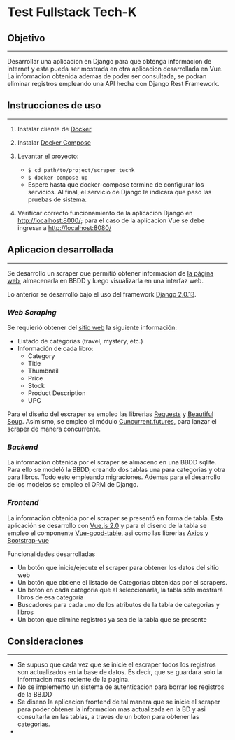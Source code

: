 # Test Fullstack Tech-K

## Objetivo
---
Desarrollar una aplicacion en Django para que obtenga informacion de internet y esta
pueda ser mostrada en otra aplicacion desarrollada en Vue. La informacion obtenida ademas de poder ser consultada, se podran eliminar registros empleando  una API hecha con Django Rest Framework.
## Instrucciones de uso
---
1. Instalar cliente de [Docker](https://www.docker.com/)
2. Instalar [Docker Compose](https://docs.docker.com/compose/)
3. Levantar el proyecto:
    * `$ cd path/to/project/scraper_techk`
    * `$ docker-compose up`
    * Espere hasta que docker-compose termine de configurar los servicios. Al final, el servicio de Django le indicara que paso las pruebas de sistema. 
    
4. Verificar correcto funcionamiento de la aplicacion Django en [http://localhost:8000/](http://localhost:8000/); para el caso de la aplicacion Vue se debe ingresar a [http://localhost:8080/](http://localhost:8080/)     


## Aplicacion desarrollada
---
Se desarrollo un scraper que permitió obtener información de [la página web](http://books.toscrape.com/index.html), almacenarla en BBDD y luego visualizarla en una interfaz web.

Lo anterior se desarrolló bajo el uso del framework [Django 2.0.13](https://www.djangoproject.com/).

### *Web Scraping*
Se requierió obtener del [sitio web](http://books.toscrape.com/index.html) la siguiente información:

* Listado de categorías (travel, mystery, etc.)
* Información de cada libro:
  * Category
  * Title
  * Thumbnail
  * Price
  * Stock
  * Product Description
  * UPC

Para el diseño del escraper se empleo las librerias [Requests](http://docs.python-requests.org/en/master/) y [Beautiful Soup](https://www.crummy.com/software/BeautifulSoup/bs4/doc/). Asimismo, se empleo el módulo [Cuncurrent.futures](https://docs.python.org/3/library/concurrent.futures.html), para lanzar el scraper de manera concurrente.

### *Backend*

La información obtenida por el scraper  se almaceno en una BBDD sqlite. Para ello se  modeló la BBDD, creando dos tablas una para categorias y otra para libros. Todo esto empleando migraciones. Ademas para el desarrollo de los modelos se empleo el ORM de Django.

### *Frontend*

La información obtenida por el scraper  se presentó en forma de tabla. Esta aplicación se desarrollo con [Vue.js 2.0](https://vuejs.org/) y para el diseno de la tabla se empleo el componente [Vue-good-table](https://xaksis.github.io/vue-good-table/), asi como las librerias [Axios](https://www.npmjs.com/package/axios) y [Bootstrap-vue](https://bootstrap-vue.js.org/)

Funcionalidades desarrolladas
* Un botón que inicie/ejecute el scraper para obtener los datos del sitio web
* Un botón que obtiene el listado de Categorías obtenidas por el scrapers.
* Un boton en cada categoria que al seleccionarla, la tabla sólo mostrará libros de esa categoría
* Buscadores para cada uno de  los atributos de la tabla de categorias y libros
* Un boton que  elimine registros ya sea de la tabla que se presente


## Consideraciones
---
* Se supuso que cada vez que se inicie el escraper todos los registros son actualizados en la base de datos. Es decir, que se guardara solo la informacion mas reciente de la pagina.
* No se implemento un sistema de autenticacion para borrar los registros de la BB.DD
* Se diseno la aplicacion frontend de tal manera que se inicie el scraper para poder obtener la informacion mas actualizada en la BD y asi consultarla en las tablas, a traves de un boton para obtener las categorias.
* 

